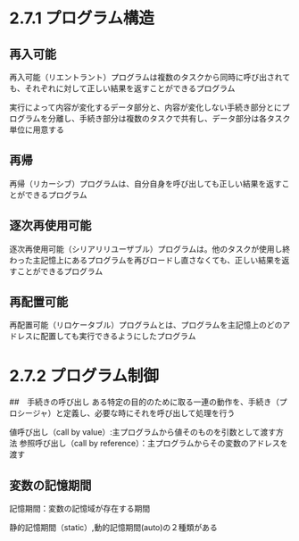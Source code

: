 # 2.7.1 プログラム構造
## 再入可能
再入可能（リエントラント）プログラムは複数のタスクから同時に呼び出されても、それぞれに対して正しい結果を返すことができるプログラム

実行によって内容が変化するデータ部分と、内容が変化しない手続き部分とにプログラムを分離し、手続き部分は複数のタスクで共有し、データ部分は各タスク単位に用意する

## 再帰
再帰（リカーシブ）プログラムは、自分自身を呼び出しても正しい結果を返すことができるプログラム

## 逐次再使用可能
逐次再使用可能（シリアリリユーザブル）プログラムは。他のタスクが使用し終わった主記憶上にあるプログラムを再びロードし直さなくても、正しい結果を返すことができるプログラム

## 再配置可能
再配置可能（リロケータブル）プログラムとは、プログラムを主記憶上のどのアドレスに配置しても実行できるようにしたプログラム

# 2.7.2 プログラム制御
##　手続きの呼び出し
ある特定の目的のために取る一連の動作を、手続き（プロシージャ）と定義し、必要な時にそれを呼び出して処理を行う

値呼び出し（call by value）:主プログラムから値そのものを引数として渡す方法
参照呼び出し（call by reference）：主プログラムからその変数のアドレスを渡す

## 変数の記憶期間
記憶期間：変数の記憶域が存在する期間

静的記憶期間（static）,動的記憶期間(auto)の２種類がある



